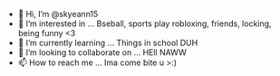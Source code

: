 - 👋 Hi, I’m @skyeann15
- 👀 I’m interested in ... Bseball, sports play robloxing, friends, locking, being funny <3
- 🌱 I’m currently learning ... Things in school DUH
- 💞️ I’m looking to collaborate on ... HEll NAWW
- 📫 How to reach me ...  Ima come bite u >:)

<!---
skyeann15/skyeann15 is a ✨ special ✨ repository because its `README.md` (this file) appears on your GitHub profile.
You can click the Preview link to take a look at your changes.
--->

